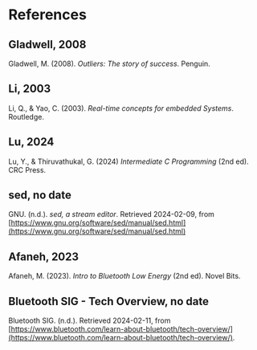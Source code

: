# References

## Gladwell, 2008

Gladwell, M. (2008). *Outliers: The story of success*. Penguin.

## Li, 2003

Li, Q., & Yao, C. (2003). *Real-time concepts for embedded Systems*. Routledge.

## Lu, 2024

Lu, Y., & Thiruvathukal, G. (2024) *Intermediate C Programming* (2nd ed). CRC Press.

## sed, no date

GNU. (n.d.). *sed, a stream editor*. Retrieved 2024-02-09, from [https://www.gnu.org/software/sed/manual/sed.html](https://www.gnu.org/software/sed/manual/sed.html)

## Afaneh, 2023

Afaneh, M. (2023). *Intro to Bluetooth Low Energy* (2nd ed). Novel Bits.

## Bluetooth SIG - Tech Overview, no date

Bluetooth SIG. (n.d.). Retrieved 2024-02-11, from [https://www.bluetooth.com/learn-about-bluetooth/tech-overview/](https://www.bluetooth.com/learn-about-bluetooth/tech-overview/).
